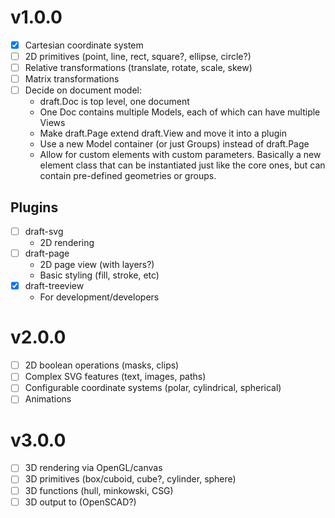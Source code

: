 # v1.0.0

- [x] Cartesian coordinate system
- [ ] 2D primitives (point, line, rect, square?, ellipse, circle?)
- [ ] Relative transformations (translate, rotate, scale, skew)
- [ ] Matrix transformations
- [ ] Decide on document model:
  - draft.Doc is top level, one document
  - One Doc contains multiple Models, each of which can have multiple Views
  - Make draft.Page extend draft.View and move it into a plugin
  - Use a new Model container (or just Groups) instead of draft.Page
  - Allow for custom elements with custom parameters. Basically a new element class that can be instantiated just like the core ones, but can contain pre-defined geometries or groups.

## Plugins

- [ ] draft-svg
  - 2D rendering
- [ ] draft-page
  - 2D page view (with layers?)
  - Basic styling (fill, stroke, etc)
- [x] draft-treeview
  - For development/developers

# v2.0.0

- [ ] 2D boolean operations (masks, clips)
- [ ] Complex SVG features (text, images, paths)
- [ ] Configurable coordinate systems (polar, cylindrical, spherical)
- [ ] Animations

# v3.0.0

- [ ] 3D rendering via OpenGL/canvas
- [ ] 3D primitives (box/cuboid, cube?, cylinder, sphere)
- [ ] 3D functions (hull, minkowski, CSG)
- [ ] 3D output to (OpenSCAD?)
